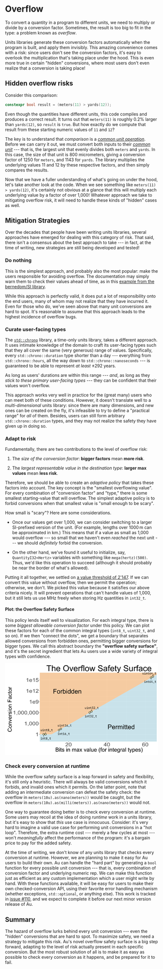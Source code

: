 # Overflow

To convert a quantity in a program to different units, we need to multiply or divide by a conversion
factor.  Sometimes, the result is too big to fit in the type: a problem known as _overflow_.

Units libraries generate these conversion factors automatically when the program is built, and apply
them invisibly.  This amazing convenience comes with a risk: since users don't see the conversion
factors, it's easy to overlook the multiplication that's taking place under the hood.  This is even
more true in certain "hidden" conversions, where most users don't even realize that a conversion is
taking place!

## Hidden overflow risks

Consider this comparison:

```cpp
constexpr bool result = (meters(11) > yards(12));
```

Even though the quantities have different units, this code compiles and produces a correct result.
It turns out that `meters(11)` is roughly 0.2% larger than `yards(12)`, so `result` is `true`.  But
how exactly do we compute that result from these starting numeric values of `11` and `12`?

The key is to understand that _comparison_ is a [_common unit
operation_](./arithmetic.md#common-unit).  Before we can carry it out, we must convert both inputs
to their [_common unit_](./common_unit.md) --- that is, the largest unit that evenly divides both
`meters` and `yards`.  In this case, the size of that unit is 800 micrometers, giving a conversion
factor of 1250 for `meters`, and 1143 for `yards`.  The library multiplies the underlying values 11
and 12 by these respective factors, and then simply compares the results.

Now that we have a fuller understanding of what's going on under the hood, let's take another look
at the code.  When we see something like `meters(11) > yards(12)`, it's certainly not obvious at
a glance that this will multiply each underlying value by a factor of over 1,000!  Whatever approach
we take to mitigating overflow risk, it will need to handle these kinds of "hidden" cases as well.

## Mitigation Strategies

Over the decades that people have been writing units libraries, several approaches have emerged for
dealing with this category of risk.  That said, there isn't a consensus about the best approach to
take --- in fact, at the time of writing, new strategies are still being developed and tested!

### Do nothing

This is the simplest approach, and probably also the most popular: make the users responsible for
avoiding overflow.  The documentation may simply warn them to check their values ahead of time, as
in this [example from the bernedom/SI
library](https://github.com/bernedom/SI/blob/main/doc/implementation-details.md#implicit-ratio-conversion--possible-loss-of-precision).

While this approach is perfectly valid, it does put a lot of responsibility onto the end users, many
of whom may not realize that they have incurred it.  Even for those who do, we've seen above that
many unit conversions are hard to spot.  It's reasonable to assume that this approach leads to the
highest incidence of overflow bugs.

### Curate user-facing types

The [`std::chrono`](https://en.cppreference.com/w/cpp/chrono/duration) library, a time-only units
library, takes a different approach.  It uses intimate knowledge of the domain to craft its
user-facing types such that they all cover the same (very generous) range of values. Specifically,
every `std::chrono::duration` type shorter than a day --- everything from `std::chrono::hours`, all
the way down to `std::chrono::nanoseconds` --- is guaranteed to be able to represent _at least_ ±292
years.

As long as users' durations are within this range --- _and_, as long as they _stick to these primary
user-facing types_ --- they can be confident that their values won't overflow.

This approach works very well in practice for the (great many) users who can meet both of these
conditions.  However, it doesn't translate well to a _multi-dimensional_ units library: since there
are many dimensions, and new ones can be created on the fly, it's infeasible to try to define
a "practical range" for _all_ of them.  Besides, users can still form arbitrary
`std::chrono::duration` types, and they may not realize the safety they have given up in doing so.

### Adapt to risk

Fundamentally, there are two contributions to the level of overflow risk:

1. The _size of the conversion factor_: **bigger factors** mean **more risk**.

2. The _largest representable value in the destination type_: **larger max values** mean **less
   risk**.

Therefore, we should be able to create an _adaptive policy_ that takes these factors into account.
The key concept is the "smallest overflowing value".  For every combination of "conversion factor"
and "type," there is some smallest starting-value that will overflow.  The simplest adaptive policy
is to forbid conversions when that smallest value is "small enough to be scary".

How small is "scary"?  Here are some considerations.

- Once our values get over 1,000, we can consider switching to a larger SI-prefixed version of the
  unit.  (For example, lengths over $1000\,\text{m}$ can be approximated in $\text{km}$.)  This
  means that if a value as small as 1,000 would overflow --- so small that we haven't even _reached_
  the next unit --- we should _definitely_ forbid the conversion.

- On the other hand, we've found it useful to initialize, say, `QuantityI32<Hertz>` variables with
  something like `mega(hertz)(500)`.  Thus, we'd like this operation to succeed (although it should
  probably be near the border of what's allowed).

Putting it all together, we settled on [a value threshold of 2'147][threshold].  If we can convert
this value without overflow, then we permit the operation; otherwise, we don't.  We picked this
value because it satisfies our above criteria nicely.  It will prevent operations that can't handle
values of 1,000, but it still lets us use $\text{MHz}$ freely when storing $\text{Hz}$ quantities in
`int32_t`.

#### Plot: the Overflow Safety Surface

This policy lends itself well to visualization.  For each integral type, there is some _biggest
allowable conversion factor_ under this policy.  We can plot these factors for each of the common
integral types (`int8_t`, `uint32_t`, and so on).  If we then "connect the dots", we get a boundary
that separates allowed conversions from forbidden ones, permitting bigger conversions for bigger
types. We call this abstract boundary the **"overflow safety surface"**, and it's the secret
ingredient that lets Au users use a wide variety of integral types with confidence.

![The overflow safety surface](../../assets/overflow-safety-surface.png)

### Check every conversion at runtime

While the overflow safety surface is a leap forward in safety and flexibility, it's still only
a heuristic.  There will always be valid conversions which it forbids, and invalid ones which it
permits.  On the latter point, note that adding an intermediate conversion can defeat the safety
check: the overflow in `meters(10u).as(nano(meters))` would be caught, but the overflow in
`meters(10u).as(milli(meters)).as(nano(meters))` would not.

One way to guarantee doing better is to check every conversion at runtime.  Some users may recoil at
the idea of doing _runtime_ work in a units library, but it's easy to show that _this_ use case is
innocuous. Consider: it's very hard to imagine a valid use case for performing unit conversions in
a "hot loop".  Therefore, the extra runtime cost --- merely a few cycles at most --- won't
_meaningfully_ affect the performance of the program: it's a bargain price to pay for the added
safety.

At the time of writing, we don't know of any units library that checks every conversion at runtime.
However, we are planning to make it easy for Au users to build their own.  Au can handle the "hard
part" by generating a `bool` function for every possible unit conversion --- that is, every
combination of conversion factor and underlying numeric rep.  We can make this function just as
efficient as any custom implementation which a user might write by hand.  With these functions
available, it will be easy for users to make their own checked-conversion API, using their favorite
error handling mechanism (whether exceptions, `std::optional`, or anything else).  This work is
tracked in [issue #110][#110], and we expect to complete it before our next minor version release of
Au.

## Summary

The hazard of overflow lurks behind every unit conversion --- even the "hidden" conversions that are
hard to spot. To maximize safety, we need a strategy to mitigate this risk.  Au's novel overflow
safety surface is a big step forward, adapting to the level of risk actually present in each
specific conversion.  But the most robust solution of all is to make it as easy as possible to check
every conversion as it happens, and be prepared for it to fail.

[threshold]: https://github.com/aurora-opensource/au/blob/dbd79b2/au/conversion_policy.hh#L27-L28
[#110]: https://github.com/aurora-opensource/au/issues/110

